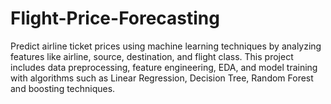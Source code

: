# Flight-Price-Forecasting
Predict airline ticket prices using machine learning techniques by analyzing features like airline, source, destination, and flight class. This project includes data preprocessing, feature engineering, EDA, and model training with algorithms such as Linear Regression, Decision Tree, Random Forest and boosting techniques. 
